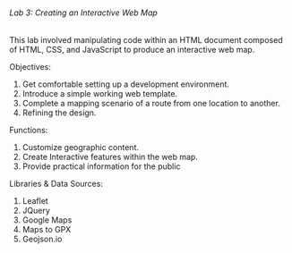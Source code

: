###### Lab 3: Creating an Interactive Web Map

<p> This lab involved manipulating code within an HTML document composed of HTML, CSS, and JavaScript to produce an interactive web map.

<p>Objectives:
<ol>
  <li>Get comfortable setting up a development environment.</li>
  <li>Introduce a simple working web template.</li>
  <li>Complete a mapping scenario of a route from one location to another.</li>
  <li>Refining the design.</li> </p> </ol>

<p>Functions:
<ol>
<li> Customize geographic content.
<li> Create Interactive features within the web map.
<li> Provide practical information for the public </li> </p> </ol>

<p>Libraries & Data Sources:
<ol>
<li> Leaflet
<li> JQuery
<li> Google Maps
<li> Maps to GPX
<li> Geojson.io
 </li> </p> </ol>
